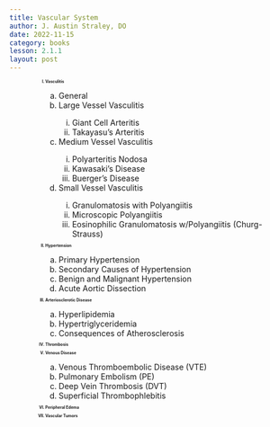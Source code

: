 ```yaml
---
title: Vascular System
author: J. Austin Straley, DO
date: 2022-11-15
category: books
lesson: 2.1.1
layout: post
---
```


<html>
    <head>
    <style>
    .row {
        padding-left: 40px;
    }
    h1 {
        text-align: center;
        margin: 10px 0px;
        padding: 5px;
        border: 1px solid #999;
    }
    h2{
        font-size: 50%;
        padding: none;
        border: none;
        line-height: 5px;
    }
    </style>
    </head>
    <body>
        <div class="row">
            <ol type="I">
                <h2><li>Vasculitis</li></h2>
                    <ol type="a">
                        <li>General</li>
                        <li>Large Vessel Vasculitis</li>
                            <ol type="i">
                                <li>Giant Cell Arteritis</li>
                                <li>Takayasu’s Arteritis</li></ol>
                        <li>Medium Vessel Vasculitis</li>
                            <ol type="i">
                                <li>Polyarteritis Nodosa</li>
                                <li>Kawasaki’s Disease</li>
                                <li>Buerger’s Disease</li></ol>
                        <li>Small Vessel Vasculitis</li>
                            <ol type="i">
                                <li>Granulomatosis with Polyangiitis</li>
                                <li>Microscopic Polyangiitis</li>
                                <li>Eosinophilic Granulomatosis w/Polyangiitis (Churg-Strauss)</li></ol>
                    </ol>
                <h2><li>Hypertension</li></h2>
                    <ol type="a">
                        <li>Primary Hypertension</li>
                        <li>Secondary Causes of Hypertension</li>
                        <li>Benign and Malignant Hypertension</li>
                        <li>Acute Aortic Dissection</li></ol>
                <h2><li>Arteriosclerotic Disease</li></h2>
                    <ol type="a">
                        <li>Hyperlipidemia</li>
                        <li>Hypertriglyceridemia</li>
                        <li>Consequences of Atherosclerosis</li></ol>
                <h2><li>Thrombosis</li></h2>
                <h2><li>Venous Disease</li></h2>
                    <ol type="a">
                        <li>Venous Thromboembolic Disease (VTE)</li>
                        <li>Pulmonary Embolism (PE)</li>
                        <li>Deep Vein Thrombosis (DVT)</li>
                        <li>Superficial Thrombophlebitis</li></ol>
                <h2><li>Peripheral Edema</li></h2>
                <h2><li>Vascular Tumors</li></h2>
            </ol>
        </div>
    </body>
</html>
